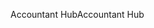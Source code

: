 <span data-ttu-id="b482e-101">Accountant Hub</span><span class="sxs-lookup"><span data-stu-id="b482e-101">Accountant Hub</span></span>
